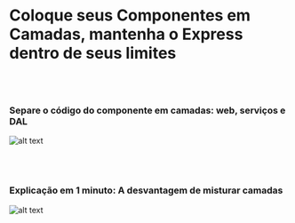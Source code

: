 # Coloque seus Componentes em Camadas, mantenha o Express dentro de seus limites

<br/><br/>

 ### Separe o código do componente em camadas: web, serviços e DAL

![alt text](/assets/images/structurebycomponents.PNG "Separe o código do componente em camadas")

 <br/><br/>

### Explicação em 1 minuto: A desvantagem de misturar camadas

![alt text](/assets/images/keepexpressinweb.gif "A desvantagem de misturar camadas")
